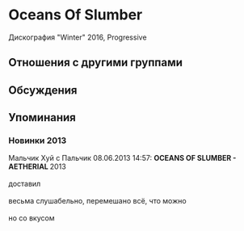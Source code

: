# Oceans Of Slumber

Дискография
"Winter" 2016, Progressive

## Отношения с другими группами


## Обсуждения


## Упоминания

### Новинки 2013

Мальчик Хуй с Пальчик 08.06.2013 14:57:
<B>OCEANS OF SLUMBER - AETHERIAL </B> 2013<BR><BR>доставил<BR><BR>весьма слушабельно, перемешано всё, что можно<BR><BR>но со вкусом

